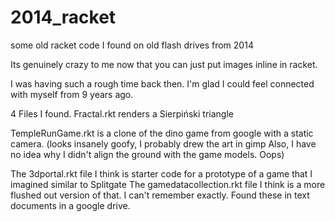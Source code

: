 # 2014_racket
some old racket code I found on old flash drives from 2014

Its genuinely crazy to me now that you can just put images inline in racket.

I was having such a rough time back then. I'm glad I could feel connected with myself from 9 years ago. 

4 Files I found. 
Fractal.rkt renders a Sierpiński triangle

TempleRunGame.rkt is a clone of the dino game from google with a static camera. (looks insanely goofy, I probably drew the art in gimp Also, I have no idea why I didn't align the ground with the game models. Oops)

The 3dportal.rkt file I think is starter code for a prototype of a game that I imagined similar to Splitgate 
The gamedatacollection.rkt file I think is a more flushed out version of that. I can't remember exactly. Found these in text documents in a google drive.



